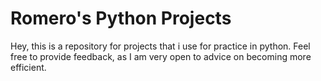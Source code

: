# Romero's Python Projects

Hey, this is a repository for projects that i use for practice in python. Feel free to provide feedback, as I am very open to advice on becoming more efficient.
